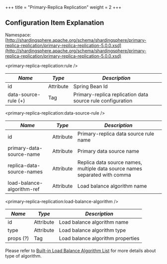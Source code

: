 +++
title = "Primary-Replica Replication"
weight = 2
+++

## Configuration Item Explanation

Namespace: [http://shardingsphere.apache.org/schema/shardingsphere/primary-replica-replication/primary-replica-replication-5.0.0.xsd](http://shardingsphere.apache.org/schema/shardingsphere/primary-replica-replication/primary-replica-replication-5.0.0.xsd)

\<primary-replica-replication:rule />

| *Name*               | *Type*    | *Description*                                              |
| -------------------- | --------- | ---------------------------------------------------------- |
| id                   | Attribute | Spring Bean Id                                             |
| data-source-rule (+) | Tag       | Primary-replica replication data source rule configuration |

\<primary-replica-replication:data-source-rule />

| *Name*                     | *Type*     | *Description*                                                              |
| -------------------------- | ---------- | -------------------------------------------------------------------------- |
| id                         | Attribute  | Primary-replica data source rule name                                      |
| primary-data-source-name   | Attribute  | Primary data source name                                                   |
| replica-data-source-names  | Attribute  | Replica data source names, multiple data source names separated with comma |
| load-balance-algorithm-ref | Attribute  | Load balance algorithm name                                                |

\<primary-replica-replication:load-balance-algorithm />

| *Name*    | *Type*     | *Description*                     |
| --------- | ---------- | --------------------------------- |
| id        | Attribute  | Load balance algorithm name       |
| type      | Attribute  | Load balance algorithm type       |
| props (?) | Tag        | Load balance algorithm properties |

Please refer to [Built-in Load Balance Algorithm List](/en/user-manual/shardingsphere-jdbc/configuration/built-in-algorithm/load-balance) for more details about type of algorithm.

